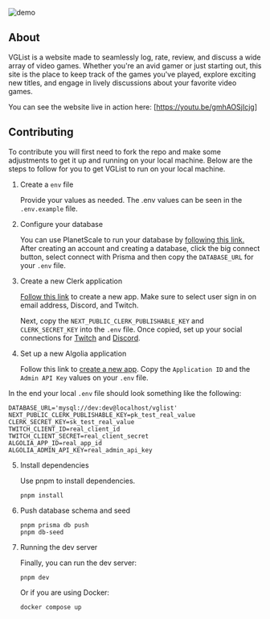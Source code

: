 ![demo](https://media.discordapp.net/attachments/1106206570091663410/1163612175890395246/demo-2.png?ex=65403549&is=652dc049&hm=d914d2fcfc73bae1dd7cbc8c137189a318f3a738b8c80581df9bb830bebfffa0&=&width=954&height=537)

## About

VGList is a website made to seamlessly log, rate, review, and discuss a wide array of video games. Whether you're an avid gamer or just starting out, this site is the place to keep track of the games you've played, explore exciting new titles, and engage in lively discussions about your favorite video games.

You can see the website live in action here: [https://youtu.be/gmhAOSjIcjg]

## Contributing

To contribute you will first need to fork the repo and make some adjustments to get it up and running on your local machine. Below are the steps to follow for you to get VGList to run on your local machine.

1. Create a `env` file

   Provide your values as needed. The .env values can be seen in the `.env.example` file.

2. Configure your database

   You can use PlanetScale to run your database by [following this link.](https://planetscale.com/docs/tutorials/planetscale-quick-start-guide) After creating an account and creating a database, click the big connect button, select connect with Prisma and then copy the `DATABASE_URL` for your `.env` file.

3. Create a new Clerk application

   [Follow this link](https://clerk.com/docs/quickstarts/setup-clerk) to create a new app. Make sure to select user sign in on email address, Discord, and Twitch.

   Next, copy the `NEXT_PUBLIC_CLERK_PUBLISHABLE_KEY` and `CLERK_SECRET_KEY` into the `.env` file. Once copied, set up your social connections for [Twitch](https://clerk.com/docs/authentication/social-connections/twitch) and [Discord](https://clerk.com/docs/authentication/social-connections/discord).

4. Set up a new Algolia application

   Follow this link to [create a new app](https://dashboard.algolia.com/users/sign_in). Copy the `Application ID` and the `Admin API Key` values on your `.env` file.

In the end your local `.env` file should look something like the following:

```
DATABASE_URL='mysql://dev:dev@localhost/vglist'
NEXT_PUBLIC_CLERK_PUBLISHABLE_KEY=pk_test_real_value
CLERK_SECRET_KEY=sk_test_real_value
TWITCH_CLIENT_ID=real_client_id
TWITCH_CLIENT_SECRET=real_client_secret
ALGOLIA_APP_ID=real_app_id
ALGOLIA_ADMIN_API_KEY=real_admin_api_key
```

5. Install dependencies

   Use pnpm to install dependencies.

   ```
   pnpm install
   ```

6. Push database schema and seed

   ```
   pnpm prisma db push
   pnpm db-seed
   ```

7. Running the dev server

   Finally, you can run the dev server:

   ```
   pnpm dev
   ```

   Or if you are using Docker:

   ```
   docker compose up
   ```
